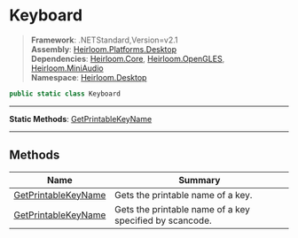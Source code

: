 # Keyboard

> **Framework**: .NETStandard,Version=v2.1  
> **Assembly**: [Heirloom.Platforms.Desktop][0]  
> **Dependencies**: [Heirloom.Core][1], [Heirloom.OpenGLES][2], [Heirloom.MiniAudio][3]  
> **Namespace**: [Heirloom.Desktop][0]  

```cs
public static class Keyboard
```

--------------------------------------------------------------------------------

**Static Methods**: [GetPrintableKeyName][4]

--------------------------------------------------------------------------------

## Methods

| Name                     | Summary                                                 |
|--------------------------|---------------------------------------------------------|
| [GetPrintableKeyName][4] | Gets the printable name of a key.                       |
| [GetPrintableKeyName][4] | Gets the printable name of a key specified by scancode. |

[0]: ..\Heirloom.Platforms.Desktop.md
[1]: ..\Heirloom.Core.md
[2]: ..\Heirloom.OpenGLES.md
[3]: ..\Heirloom.MiniAudio.md
[4]: Heirloom.Desktop.Keyboard.GetPrintableKeyName.md
